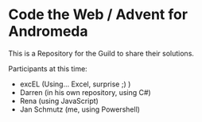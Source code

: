 # Code the Web / Advent for Andromeda
This is a Repository for the Guild to share their solutions.

Participants at this time:
* excEL (Using... Excel, surprise ;) )
* Darren (in his own repository, using C#)
* Rena (using JavaScript)
* Jan Schmutz (me, using Powershell)
